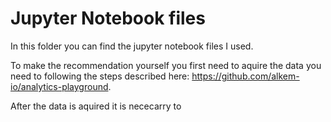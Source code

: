 # Jupyter Notebook files

In this folder you can find the jupyter notebook files I used. 

To make the recommendation yourself you first need to aquire the data you need to following the steps described here: https://github.com/alkem-io/analytics-playground.

After the data is aquired it is nececarry to 
